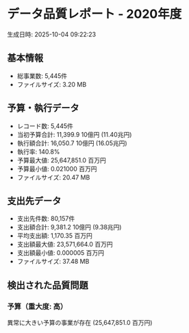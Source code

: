 # データ品質レポート - 2020年度

生成日時: 2025-10-04 09:22:23

## 基本情報

- 総事業数: 5,445件
- ファイルサイズ: 3.20 MB

## 予算・執行データ

- レコード数: 5,445件
- 当初予算合計: 11,399.9 10億円 (11.40兆円)
- 執行額合計: 16,050.7 10億円 (16.05兆円)
- 執行率: 140.8%
- 予算最大値: 25,647,851.0 百万円
- 予算最小値: 0.021000 百万円
- ファイルサイズ: 20.47 MB

## 支出先データ

- 支出先件数: 80,157件
- 支出額合計: 9,381.2 10億円 (9.38兆円)
- 平均支出額: 1,170.35 百万円
- 支出額最大値: 23,571,664.0 百万円
- 支出額最小値: 0.000005 百万円
- ファイルサイズ: 37.48 MB

## 検出された品質問題

### 予算（重大度: 高）
異常に大きい予算の事業が存在 (25,647,851.0 百万円)

